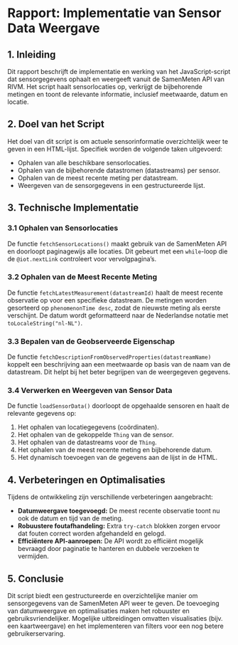 # Rapport: Implementatie van Sensor Data Weergave

## 1. Inleiding
Dit rapport beschrijft de implementatie en werking van het JavaScript-script dat sensorgegevens ophaalt en weergeeft vanuit de SamenMeten API van RIVM. Het script haalt sensorlocaties op, verkrijgt de bijbehorende metingen en toont de relevante informatie, inclusief meetwaarde, datum en locatie.

## 2. Doel van het Script
Het doel van dit script is om actuele sensorinformatie overzichtelijk weer te geven in een HTML-lijst. Specifiek worden de volgende taken uitgevoerd:
- Ophalen van alle beschikbare sensorlocaties.
- Ophalen van de bijbehorende datastromen (datastreams) per sensor.
- Ophalen van de meest recente meting per datastream.
- Weergeven van de sensorgegevens in een gestructureerde lijst.

## 3. Technische Implementatie

### 3.1 Ophalen van Sensorlocaties
De functie `fetchSensorLocations()` maakt gebruik van de SamenMeten API en doorloopt paginagewijs alle locaties. Dit gebeurt met een `while`-loop die de `@iot.nextLink` controleert voor vervolgpagina’s.

### 3.2 Ophalen van de Meest Recente Meting
De functie `fetchLatestMeasurement(datastreamId)` haalt de meest recente observatie op voor een specifieke datastream. De metingen worden gesorteerd op `phenomenonTime desc`, zodat de nieuwste meting als eerste verschijnt. De datum wordt geformatteerd naar de Nederlandse notatie met `toLocaleString("nl-NL")`.

### 3.3 Bepalen van de Geobserveerde Eigenschap
De functie `fetchDescriptionFromObservedProperties(datastreamName)` koppelt een beschrijving aan een meetwaarde op basis van de naam van de datastream. Dit helpt bij het beter begrijpen van de weergegeven gegevens.

### 3.4 Verwerken en Weergeven van Sensor Data
De functie `loadSensorData()` doorloopt de opgehaalde sensoren en haalt de relevante gegevens op:
1. Het ophalen van locatiegegevens (coördinaten).
2. Het ophalen van de gekoppelde `Thing` van de sensor.
3. Het ophalen van de datastreams voor de `Thing`.
4. Het ophalen van de meest recente meting en bijbehorende datum.
5. Het dynamisch toevoegen van de gegevens aan de lijst in de HTML.

## 4. Verbeteringen en Optimalisaties
Tijdens de ontwikkeling zijn verschillende verbeteringen aangebracht:
- **Datumweergave toegevoegd:** De meest recente observatie toont nu ook de datum en tijd van de meting.
- **Robuustere foutafhandeling:** Extra `try-catch` blokken zorgen ervoor dat fouten correct worden afgehandeld en gelogd.
- **Efficiëntere API-aanroepen:** De API wordt zo efficiënt mogelijk bevraagd door paginatie te hanteren en dubbele verzoeken te vermijden.

## 5. Conclusie
Dit script biedt een gestructureerde en overzichtelijke manier om sensorgegevens van de SamenMeten API weer te geven. De toevoeging van datumweergave en optimalisaties maken het robuuster en gebruiksvriendelijker. Mogelijke uitbreidingen omvatten visualisaties (bijv. een kaartweergave) en het implementeren van filters voor een nog betere gebruikerservaring.

